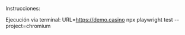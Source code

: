Instrucciones:

Ejecución via terminal:
URL=https://demo.casino npx playwright test --project=chromium
